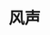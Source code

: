 ---
layout: work-detail
title: "风声"
sort_by_date: "2023-09-09"
work_details:
  title: "风声"
  location: "Spangenberg Performing Arts Theater"
  dates:
    - "2023-09-09"
  banner_image: "/assets/imgs/works/2023-fall-the-message/banner.png"
  poster_image: "/assets/imgs/works/2023-fall-the-message/poster.png"
  introduction: "1940年初，日本侵华战争进入白热化。这日，日军特高课课长樱井洋子截获密电，代号为老鬼的地下党在和平军淞沪司令部内潜伏已久。经过排查，目标锁定为四人：和平军淞沪司令部第二剿匪大队长吴志国、军事机要处处长金生火、译电科科长李宁玉和科员顾晓梦。夜色渐浓，吴、金、李、顾四人被带到位于孤山南麓的裘庄。等待他们的是严酷的审讯和彼此间的猜忌与背叛… 孤山风起云涌，裘庄危机四伏。9月9日，裘庄大门开启，邀你一窥四人命运。"
  production_team:
    - page_title: "演员"
      members:
        - name: "演员"
          person: "靠靠"
          role: "顾晓梦"
        - name: "演员"
          person: "豆豆"
          role: "樱井洋子"
        - name: "演员"
          person: "Tiger Jin"
          role: "吴志国"
        - name: "演员"
          person: "李周嘉"
          role: "李宁玉"
        - name: "演员"
          person: "高原"
          role: "白碧薇"
        - name: "演员"
          person: "Jefferey"
          role: "金生火"
        - name: "演员"
          person: "Jade"
          role: "顾母"
        - name: "演员"
          person: "Celia管管"
          role: "樱井妹妹"
        - name: "演员"
          person: "李潇潇"
          role: "广播员"
        - name: "演员"
          person: "邵航"
          role: "贸易商会会长古田次郎"
        - name: "演员"
          person: "董仕"
          role: "日军士兵"
        - name: "演员"
          person: "陈思源"
          role: "运输处副处长汪子明"
        - name: "演员"
          person: "孙研"
          role: "日本兵甲"
        - name: "演员"
          person: "棵未"
          role: "日本兵乙"
        - name: "演员"
          person: "李泽宇"
          role: "刘林宗"
    - page_title: "制作团队"
      members:
        - name: "制作人"
          person: "马慧琦"
          role: "财务"
        - name: "制作人"
          person: "谢瑨"
          role: "场地"
        - name: "制作人"
          person: "周康彦"
          role: "赞助"
        - name: "导演"
          person: "肖苹苹"
        - name: "副导演"
          person: "棵未"
        - name: "副导演"
          person: "高原"
        - name: "编剧"
          person: "李周嘉"
        - name: "舞台监督"
          person: "朱本正"
        - name: "舞台副理"
          person: "高宇彤"
        - name: "舞台副理"
          person: "黄洁雯"
        - name: "表演指导"
          person: "李泽宇"
        - name: "舞台美术"
          person: "Kaylee"
        - name: "舞台美术"
          person: "阿荣"
        - name: "舞台美术"
          person: "何增鸿"
        - name: "舞台美术"
          person: "Ago"
    - page_title: "后台团队"
      members:
        - name: "道具"
          person: "李雅馨"
        - name: "道具"
          person: "张若鹏"
        - name: "道具"
          person: "董邑恒"
        - name: "道具"
          person: "李潇潇"
        - name: "灯光"
          person: "郭汀莹"
        - name: "灯光"
          person: "谌冲慧"
        - name: "灯光"
          person: "张特"
        - name: "音乐音效"
          person: "曹翔"
        - name: "音乐音效"
          person: "刘小叶"
        - name: "音乐音效"
          person: "钟宜吟"
        - name: "服装/化妆"
          person: "周思韵"
        - name: "服装/化妆"
          person: "徐慧"
        - name: "服装/化妆"
          person: "刘一格"
        - name: "服装/化妆"
          person: "小丸子"
        - name: "服装/化妆"
          person: "周容好"
        - name: "服装/化妆"
          person: "Becca Li"
        - name: "舞台工作人员"
          person: "张逸飞"
        - name: "舞台工作人员"
          person: "刘振邦"
        - name: "舞台工作人员"
          person: "周容好"
        - name: "舞台工作人员"
          person: "Kaylee"
        - name: "舞台工作人员"
          person: "阿荣"
    - page_title: "副场监督团队"
      members:
        - name: "副场监督"
          person: "吴鋆蕊"
        - name: "副场监督"
          person: "徐琬乔"
        - name: "副场监督"
          person: "王舸"
        - name: "副场监督"
          person: "张茜"
        - name: "副场监督"
          person: "王军"
        - name: "副场监督"
          person: "石晰然"
        - name: "副场监督"
          person: "段天霖"
        - name: "副场监督"
          person: "刘越洋"
        - name: "副场监督"
          person: "Jocelyn Yan"
        - name: "副场监督"
          person: "Dafei Ning"
        - name: "副场监督"
          person: "周北南"
        - name: "副场监督"
          person: "张逸飞"
    - page_title: "摄影摄像团队"
      members:
        - name: "摄影摄像"
          person: "张若鹏"
        - name: "摄影摄像"
          person: "刘越洋"
        - name: "摄影摄像"
          person: "李扬"
        - name: "摄影摄像"
          person: "马慧琦"
        - name: "摄影摄像"
          person: "周康彦"
    - page_title: "宣发团队"
      members:
        - name: "宣传"
          person: "倪爽"
        - name: "宣传"
          person: "周北南"
        - name: "宣传"
          person: "阿亮"
        - name: "宣传"
          person: "李扬"
        - name: "宣传"
          person: "董仕"
        - name: "宣传"
          person: "李周嘉"
        - name: "宣传"
          person: "棵未"
        - name: "宣传"
          person: "张若鹏"
        - name: "宣传"
          person: "李雅馨"
        - name: "宣传"
          person: "张小"
        - name: "宣传"
          person: "徐慧"
        - name: "宣传"
          person: "刘一格"
        - name: "宣传"
          person: "何增鸿"
        - name: "设计"
          person: "李周嘉"
        - name: "设计"
          person: "棵未"
        - name: "设计"
          person: "张小"
    - page_title: "外联团队"
      members:
        - name: "外联"
          person: "张茜"
        - name: "外联"
          person: "王舸"
        - name: "外联"
          person: "段天霖"
        - name: "外联"
          person: "Ago"
        - name: "外联"
          person: "周康彦"
  photos:
    - image: "/assets/imgs/works/2023-fall-the-message/1.jpg"
      caption: "演出"
    - image: "/assets/imgs/works/2023-fall-the-message/2.jpg"
      caption: "演出"
    - image: "/assets/imgs/works/2023-fall-the-message/3.jpg"
      caption: "演出"
    - image: "/assets/imgs/works/2023-fall-the-message/4.jpg"
      caption: "演出"
    - image: "/assets/imgs/works/2023-fall-the-message/5.jpg"
      caption: "演出"
    - image: "/assets/imgs/works/2023-fall-the-message/6.jpg"
      caption: "演出"
    - image: "/assets/imgs/works/2023-fall-the-message/7.jpg"
      caption: "演出"
    - image: "/assets/imgs/works/2023-fall-the-message/8.jpg"
      caption: "演出"
    - image: "/assets/imgs/works/2023-fall-the-message/9.jpg"
      caption: "演出"
---